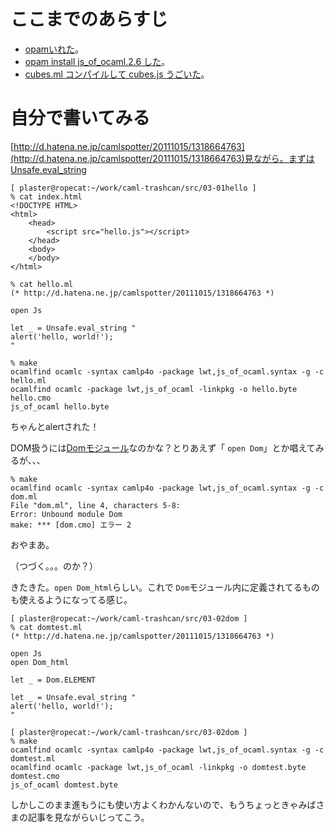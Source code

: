 # ここまでのあらすじ

* [opamいれた](00start.md)。
* [opam install js_of_ocaml.2.6 した](01opam-install-js_of_ocaml.md)。
* [cubes.ml コンパイルして cubes.js うごいた](02js_of_ocaml.md)。

# 自分で書いてみる

[http://d.hatena.ne.jp/camlspotter/20111015/1318664763](http://d.hatena.ne.jp/camlspotter/20111015/1318664763)見ながら。まずはUnsafe.eval_string

```
[ plaster@ropecat:~/work/caml-trashcan/src/03-01hello ]
% cat index.html 
<!DOCTYPE HTML>
<html>
	<head>
		<script src="hello.js"></script>
	</head>
	<body>
	</body>
</html>
```

```
% cat hello.ml
(* http://d.hatena.ne.jp/camlspotter/20111015/1318664763 *)

open Js

let _ = Unsafe.eval_string "
alert('hello, world!');
"
```

```
% make
ocamlfind ocamlc -syntax camlp4o -package lwt,js_of_ocaml.syntax -g -c hello.ml
ocamlfind ocamlc -package lwt,js_of_ocaml -linkpkg -o hello.byte hello.cmo
js_of_ocaml hello.byte
```

ちゃんとalertされた！

DOM扱うには[Domモジュール](http://ocsigen.org/js_of_ocaml/2.6/api/Dom)なのかな？とりあえず「 <code>open Dom</code>」とか唱えてみるが、、、

```
% make
ocamlfind ocamlc -syntax camlp4o -package lwt,js_of_ocaml.syntax -g -c dom.ml
File "dom.ml", line 4, characters 5-8:
Error: Unbound module Dom
make: *** [dom.cmo] エラー 2
```

おやまあ。

（つづく。。。のか？）

きたきた。`open Dom_html`らしい。これで `Dom`モジュール内に定義されてるものも使えるようになってる感じ。

```
[ plaster@ropecat:~/work/caml-trashcan/src/03-02dom ]
% cat domtest.ml 
(* http://d.hatena.ne.jp/camlspotter/20111015/1318664763 *)

open Js
open Dom_html

let _ = Dom.ELEMENT

let _ = Unsafe.eval_string "
alert('hello, world!');
"
```

```
[ plaster@ropecat:~/work/caml-trashcan/src/03-02dom ]
% make
ocamlfind ocamlc -syntax camlp4o -package lwt,js_of_ocaml.syntax -g -c domtest.ml
ocamlfind ocamlc -package lwt,js_of_ocaml -linkpkg -o domtest.byte domtest.cmo
js_of_ocaml domtest.byte
```

しかしこのまま進もうにも使い方よくわかんないので、もうちょっときゃみばさまの記事を見ながらいじってこう。
